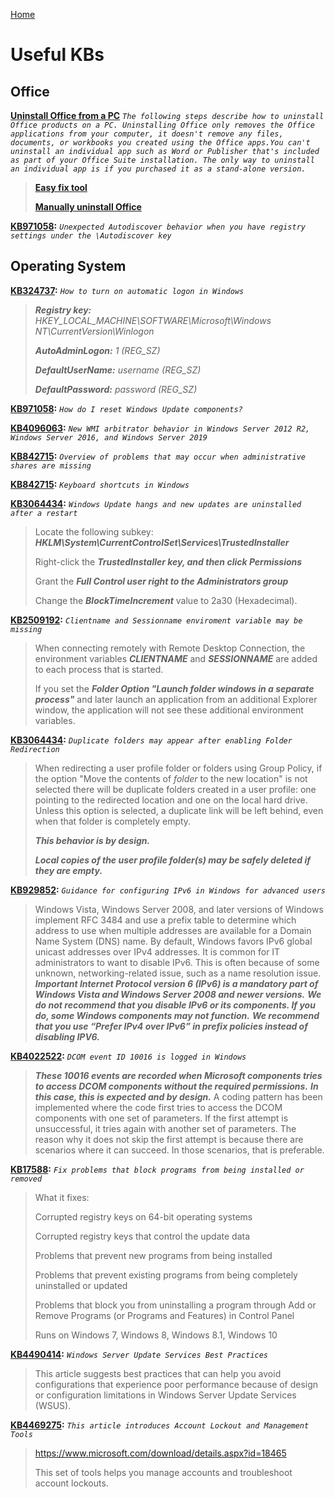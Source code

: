 [Home](/)
# Useful KBs

## Office

**[Uninstall Office from a PC](https://support.office.com/en-us/article/uninstall-office-from-a-pc-9dd49b83-264a-477a-8fcc-2fdf5dbf61d8)** *`The following steps describe how to uninstall Office products on a PC. Uninstalling Office only removes the Office applications from your computer, it doesn't remove any files, documents, or workbooks you created using the Office apps.You can't uninstall an individual app such as Word or Publisher that's included as part of your Office Suite installation. The only way to uninstall an individual app is if you purchased it as a stand-alone version.`*
> **[Easy fix tool](https://aka.ms/diag_officeuninstall)**
>
> **[Manually uninstall Office](https://support.office.com/en-us/article/manually-uninstall-office-4e2904ea-25c8-4544-99ee-17696bb3027b)**

**[KB971058](https://support.microsoft.com/en-us/help/2212902/unexpected-autodiscover-behavior-when-you-have-registry-settings-under):** *`Unexpected Autodiscover behavior when you have registry settings under the \Autodiscover key`*
## Operating System

**[KB324737](https://support.microsoft.com/en-us/help/324737/how-to-turn-on-automatic-logon-in-windows):** *`How to turn on automatic logon in Windows`*
> **_Registry key:_** *HKEY_LOCAL_MACHINE\SOFTWARE\Microsoft\Windows NT\CurrentVersion\Winlogon*
>
> **_AutoAdminLogon:_** *1 (REG_SZ)*
>
> **_DefaultUserName:_** *username (REG_SZ)*
>
> **_DefaultPassword:_** *password (REG_SZ)*

**[KB971058](https://support.microsoft.com/en-us/help/971058/how-do-i-reset-windows-update-components):** *`How do I reset Windows Update components?`*

**[KB4096063](https://support.microsoft.com/en-us/help/4096063/new-wmi-arbitrator-behavior-in-windows-server):** *`New WMI arbitrator behavior in Windows Server 2012 R2, Windows Server 2016, and Windows Server 2019`*

**[KB842715](https://support.microsoft.com/en-us/help/842715/overview-of-problems-that-may-occur-when-administrative-shares-are-mis):** *`Overview of problems that may occur when administrative shares are missing`*

**[KB842715](https://support.microsoft.com/en-us/help/12445/windows-keyboard-shortcuts):** *`Keyboard shortcuts in Windows`*

**[KB3064434](https://support.microsoft.com/en-us/help/3064434/windows-update-hangs-and-new-updates-are-uninstalled-after-a-restart):** *`Windows Update hangs and new updates are uninstalled after a restart`*
> Locate the following subkey: **_HKLM\System\CurrentControlSet\Services\TrustedInstaller_**
>
> Right-click the **_TrustedInstaller key, and then click Permissions_**
>
> Grant the **_Full Control user right to the Administrators group_**
>
> Change the **_BlockTimeIncrement_** value to 2a30 (Hexadecimal).

**[KB2509192](https://support.microsoft.com/en-us/help/2509192/clientname-and-sessionname-enviroment-variable-may-be-missing):** 
*`Clientname and Sessionname enviroment variable may be missing`*
> When connecting remotely with Remote Desktop Connection, the environment variables **_CLIENTNAME_** and **_SESSIONNAME_**
> are added to each process that is started.
>
> If you set the **_Folder Option "Launch folder windows in a separate process"_** and later launch an application
> from an additional Explorer window, the application will not see these additional environment variables.

**[KB3064434](https://support.microsoft.com/en-us/help/2533930/duplicate-folders-may-appear-after-enabling-folder-redirection):**
*`Duplicate folders may appear after enabling Folder Redirection`*
> When redirecting a user profile folder or folders using Group Policy,
> if the option "Move the contents of *folder* to the new location" is not selected
> there will be duplicate folders created in a user profile:
> one pointing to the redirected location and one on the local hard drive.
> Unless this option is selected, a duplicate link will be left behind, even when that folder is completely empty.
>
> **_This behavior is by design._**
>
> **_Local copies of the user profile folder(s) may be safely deleted if they are empty._**

**[KB929852](https://support.microsoft.com/en-us/help/929852/guidance-for-configuring-ipv6-in-windows-for-advanced-users):**
*`Guidance for configuring IPv6 in Windows for advanced users`*
> Windows Vista, Windows Server 2008, and later versions of Windows implement RFC 3484
> and use a prefix table to determine which address to use when multiple addresses are available for a Domain Name System (DNS) name.
> By default, Windows favors IPv6 global unicast addresses over IPv4 addresses.
> It is common for IT administrators to want to disable IPv6.
> This is often because of some unknown, networking-related issue, such as a name resolution issue.
> **_Important Internet Protocol version 6 (IPv6) is a mandatory part of Windows Vista and Windows Server 2008 and newer versions._**
> **_We do not recommend that you disable IPv6 or its components. If you do, some Windows components may not function._**
> **_We recommend that you use “Prefer IPv4 over IPv6” in prefix policies instead of disabling IPV6._**

**[KB4022522](https://support.microsoft.com/en-us/help/4022522/dcom-event-id-10016-is-logged-in-windows-10-windows-server):**
*`DCOM event ID 10016 is logged in Windows`*
> **_These 10016 events are recorded when Microsoft components tries to access DCOM components without the required permissions._**
> **_In this case, this is expected and by design._**
> A coding pattern has been implemented where the code first tries to access the DCOM components with one set of parameters.
> If the first attempt is unsuccessful, it tries again with another set of parameters.
> The reason why it does not skip the first attempt is because there are scenarios where it can succeed.
> In those scenarios, that is preferable.

**[KB17588](https://support.microsoft.com/en-us/help/17588/windows-fix-problems-that-block-programs-being-installed-or-removed):**
*`Fix problems that block programs from being installed or removed`*
> What it fixes:
>
> Corrupted registry keys on 64-bit operating systems
>
> Corrupted registry keys that control the update data
>
> Problems that prevent new programs from being installed
>
> Problems that prevent existing programs from being completely uninstalled or updated
>
> Problems that block you from uninstalling a program through Add or Remove Programs (or Programs and Features) in Control Panel
>
> Runs on Windows 7, Windows 8, Windows 8.1, Windows 10

**[KB4490414](https://support.microsoft.com/en-us/help/4490414/windows-server-update-services-best-practices):**
*`Windows Server Update Services Best Practices`*
> This article suggests best practices that can help you avoid configurations that experience poor performance because of design or configuration limitations in Windows Server Update Services (WSUS).


**[KB4469275](https://support.microsoft.com/en-us/help/4469275/introduction-to-the-account-lockout-and-management-tools):**
*`This article introduces Account Lockout and Management Tools`*
> https://www.microsoft.com/download/details.aspx?id=18465
>
> This set of tools helps you manage accounts and troubleshoot account lockouts.
